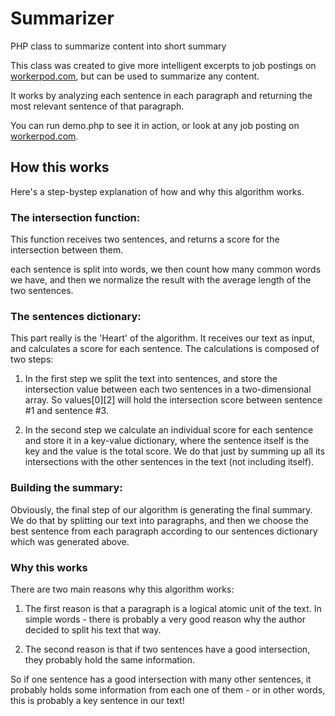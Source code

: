 Summarizer
==========

PHP class to summarize content into short summary

This class was created to give more intelligent excerpts to job postings on [workerpod.com](http://workerpod.com), but can be used to summarize any content.

It works by analyzing each sentence in each paragraph and returning the most relevant sentence of that paragraph.

You can run demo.php to see it in action, or look at any job posting on [workerpod.com](http://workerpod.com).

## How this works

Here's a step-bystep explanation of how and why this algorithm works.

### The intersection function:

This function receives two sentences, and returns a score for the intersection between them.

each sentence is split into words, we then count how many common words we have, and then we normalize the result with the average length of the two sentences.

### The sentences dictionary:

This part really is the 'Heart' of the algorithm. It receives our text as input, and calculates a score for each sentence. The calculations is composed of two steps:

1. In the first step we split the text into sentences, and store the intersection value between each two sentences in a two-dimensional array. So values[0][2] will hold the intersection score between sentence #1 and sentence #3.

2. In the second step we calculate an individual score for each sentence and store it in a key-value dictionary, where the sentence itself is the key and the value is the total score. We do that just by summing up all its intersections with the other sentences in the text (not including itself).

### Building the summary:

Obviously, the final step of our algorithm is generating the final summary. We do that by splitting our text into paragraphs, and then we choose the best sentence from each paragraph according to our sentences dictionary which was generated above.

### Why this works

There are two main reasons why this algorithm works: 

1. The first reason is that a paragraph is a logical atomic unit of the text. In simple words - there is probably a very good reason why the author decided to split his text that way.

2. The second reason is that if two sentences have a good intersection, they probably hold the same information. 

So if one sentence has a good intersection with many other sentences, it probably holds some information from each one of them - or in other words, this is probably a key sentence in our text!